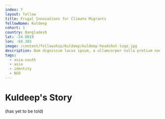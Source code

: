 ```yaml
---
index: 7
layout: fellow
title: Frugal Innovations for Climate Migrants
fellowName: Kuldeep
cohort: 1
country: Bangladesh
lat: -54.8019
lon: -68.303
image: /content/fellowship/Kuldeep/kuldeep-headshot-logo.jpg
description: Nam dignissim lacus ipsum, a ullamcorper nulla pretium non. Aliquam sed enim faucibus, pulvinar felis at, vulputate augue.
tags:
  - asia-south
  - asia
  - identity
  - NGO
---
```


# Kuldeep's Story

(has yet to be told)
